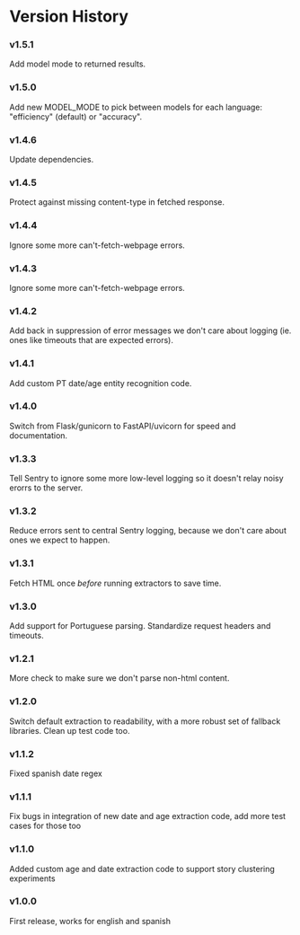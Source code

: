 Version History
===============

### v1.5.1

Add model mode to returned results.

### v1.5.0

Add new MODEL_MODE to pick between models for each language: "efficiency" (default) or "accuracy".

### v1.4.6

Update dependencies.

### v1.4.5

Protect against missing content-type in fetched response.

### v1.4.4

Ignore some more can't-fetch-webpage errors.

### v1.4.3

Ignore some more can't-fetch-webpage errors.

### v1.4.2

Add back in suppression of error messages we don't care about logging (ie. ones like timeouts that are expected errors).

### v1.4.1

Add custom PT date/age entity recognition code.

### v1.4.0

Switch from Flask/gunicorn to FastAPI/uvicorn for speed and documentation.

### v1.3.3

Tell Sentry to ignore some more low-level logging so it doesn't relay noisy erorrs to the server.

### v1.3.2

Reduce errors sent to central Sentry logging, because we don't care about ones we expect to happen.

### v1.3.1

Fetch HTML once *before* running extractors to save time.

### v1.3.0

Add support for Portuguese parsing. Standardize request headers and timeouts.

### v1.2.1

More check to make sure we don't parse non-html content. 

### v1.2.0

Switch default extraction to readability, with a more robust set of fallback libraries. Clean up test code too. 

### v1.1.2

Fixed spanish date regex

### v1.1.1

Fix bugs in integration of new date and age extraction code, add more test cases for those too

### v1.1.0

Added custom age and date extraction code to support story clustering experiments

### v1.0.0

First release, works for english and spanish
